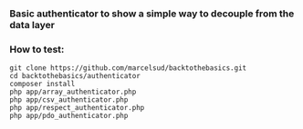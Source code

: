 ### Basic authenticator to show a simple way to decouple from the data layer

### How to test:
```
git clone https://github.com/marcelsud/backtothebasics.git
cd backtothebasics/authenticator
composer install
php app/array_authenticator.php
php app/csv_authenticator.php
php app/respect_authenticator.php
php app/pdo_authenticator.php
```

